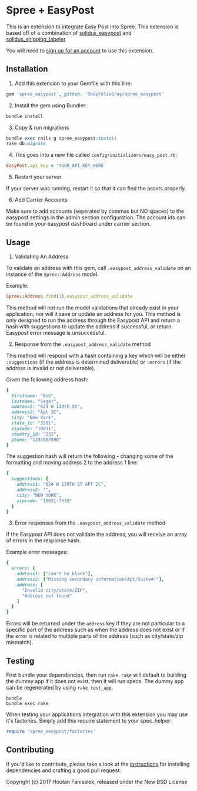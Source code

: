 # Spree + EasyPost

This is an extension to integrate Easy Post into Spree. This extension is based off of a combination of [solidus_easypost](https://github.com/solidusio-contrib/solidus_easypost) and [solidus_shipping_labeler](https://github.com/solidusio-contrib/solidus_shipping_labeler)

You will need to [sign up for an account](https://www.easypost.com/) to use this extension.

## Installation

1. Add this extension to your Gemfile with this line:
  ```ruby
  gem 'spree_easypost', github: 'ShopFelixGray/spree_easypost'
  ```

2. Install the gem using Bundler:
  ```ruby
  bundle install
  ```

3. Copy & run migrations
  ```ruby
  bundle exec rails g spree_easypost:install
  rake db:migrate
  ```

4. This goes into a new file called `config/initializers/easy_post.rb`:
  ```ruby
  EasyPost.api_key = 'YOUR_API_KEY_HERE'
  ```

5. Restart your server

  If your server was running, restart it so that it can find the assets properly.

6. Add Carrier Accounts

  Make sure to add accounts (seperated by commas but NO spaces) to the easypost settings in the admin section configuration. The account ids can be found in your easypost dashboard under carrier section.

## Usage

1. Validating An Address

  To validate an address with this gem, call `.easypost_address_validate` on an instance of the `Spree::Address` model.

  Example:
  ``` Ruby
  Spree::Address.find(1).easypost_address_validate
  ```

  This method will not run the model validations that already exist in your application, nor will it save or update an address for you. This method is only designed to run the address through the Easypost API and return a hash with suggestions to update the address if successful, or return Easypost error message is unsuccessful.

2. Response from the `.easypost_address_validate` method

  This method will respond with a hash containing a key which will be either `:suggestions` (if the address is determined deliverable) or `:errors` (if the address is invalid or not deliverable).

  Given the following address hash:

  ``` Ruby
  {
    firstname: "Bob",
    lastname: "Seger",
    address1: "624 W 139th St",
    address2: "Apt 2C",
    city: "New York",
    state_id: "3561",
    zipcode: "10031",
    country_id: "232",
    phone: "1234567890"
  }
  ```

  The suggestion hash will return the following - changing some of the formatting and moving address 2 to the address 1 line:

  ``` Ruby
  {
    suggestions: {
      address1: "624 W 139TH ST APT 2C",
      address2: "",
      city: "NEW YORK",
      zipcode: "10031-7329"
    }
  }
  ```

3. Error responses from the `.easypost_address_validate` method

  If the Easypost API does not validate the address, you will receive an array of errors in the response hash.

  Example error messages:

  ``` Ruby
  {
    errors: {
      address1: ["can't be blank"],
      address2: ["Missing secondary information(Apt/Suite#)"],
      address: [
        "Invalid city/state/ZIP",
        "Address not found"
      ]
    }
  }
  ```

  Errors will be returned under the `address` key if they are not particular to a specific part of the address such as when the address does not exist or if the error is related to multiple parts of the address (such as city/state/zip mismatch).

## Testing

First bundle your dependencies, then run `rake`. `rake` will default to building the dummy app if it does not exist, then it will run specs. The dummy app can be regenerated by using `rake test_app`.

```shell
bundle
bundle exec rake
```

When testing your applications integration with this extension you may use it's factories.
Simply add this require statement to your spec_helper:

```ruby
require 'spree_easypost/factories'
```


## Contributing

If you'd like to contribute, please take a look at the
[instructions](CONTRIBUTING.md) for installing dependencies and crafting a good
pull request.

Copyright (c) 2017 Houtan Fanisalek, released under the New BSD License
